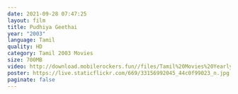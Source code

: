 ```yaml
---
date: 2021-09-28 07:47:25
layout: film
title: Pudhiya Geethai
year: "2003"
language: Tamil
quality: HD
category: Tamil 2003 Movies
size: 700MB
video: http://download.mobilerockers.fun//files/Tamil%20Movies%20Yearly%20Collections/Tamil%202003%20Collections/Puthiya%20Geethai%20(2003)/Puthiya%20Geethai%20(2003)%20Full%20Movies/Puthiya%20Geethai%20(2003)%20DVDRip/Puthiya%20Geethai%20(2003)%20DVDRip%20Single%20Part.mp4
poster: https://live.staticflickr.com/669/33156992045_44c0f99023_n.jpg
paginate: false
---
```

